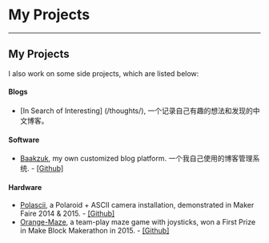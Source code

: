 # My Projects

-----------------

## My Projects

I also work on some side projects, which are listed below:

#### Blogs

 * [In Search of Interesting] (/thoughts/), 一个记录自己有趣的想法和发现的中文博客。
 

#### Software

 * [Baakzuk](/baakzuk/), my own customized blog platform. 一个我自己使用的博客管理系统.  - [[Github]](http://github.com/terryoy/baakzuk)

#### Hardware

 * [Polascii](http://polascii.szdiy.org/), a Polaroid + ASCII camera installation, demonstrated in Maker Faire 2014 & 2015.  - [[Github]](https://github.com/terryoy/polascii)
 * [Orange-Maze](http://www.seeed.cc/Orange-Maze-p-154.html), a team-play maze game with joysticks, won a First Prize in Make Block Makerathon in 2015.  - [[Github]](https://github.com/terryoy/orange-maze)

